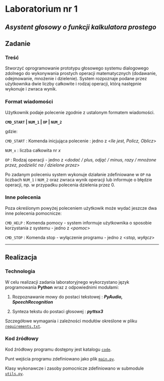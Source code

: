 # Laboratorium nr 1

## *Asystent głosowy o funkcji kalkulatora prostego*

## Zadanie

### Treść

Stworzyć oprogramowanie prototypu głosowego systemu dialogowego zdolnego do wykonywania prostych operacji matematycznych (dodawanie, odejmowanie, mnożenie i dzielenie).
System rozpoznaje podane przez użytkownika dwie liczby całkowite i rodzaj operacji, którą następnie wykonuje i zwraca wynik.

### Format wiadomości

Użytkownik podaje polecenie zgodnie z ustalonym formatem wiadomości.

**`CMD_START` | `NUM_1` | `OP` | `NUM_2`**

gdzie:

`CMD_START` : Komenda inicjująca polecenie : jedno z <*Ile jest, Policz, Oblicz*>

`NUM_x` : liczba całkowita nr *x*

`OP` : Rodzaj operacji - jedno z <*dodać / plus, odjąć / minus, razy / mnożone przez, podzielić na / dzielone przez*>

Po zadanym poleceniu system wykonuje działanie zdefiniowane w `OP` na liczbach `NUM_1` i `NUM_2` oraz zwraca wynik operacji lub informuje o błędzie operacji, np. w przypadku polecenia dzielenia przez 0.

### Inne polecenia

Poza określonym powyżej poleceniem użytkowik może wydać jeszcze dwa inne polecenia pomocnicze:

`CMD_HELP` : Komenda pomocy - system informuje użytkownika o sposobie korzystania z systemu - jedno z <*pomoc*>

`CMD_STOP` : Komenda stop - wyłączenie programu - jedno z <*stop, wyłącz*>

---

## Realizacja

### Technologia

W celu realizacji zadania laboratoryjnego wykorzystano język programowania **Python** wraz z odpowiednimi modułami:

1. Rozpoznawanie mowy do postaci tekstowej : ***PyAudio, SpeechRecognition***

2. Synteza tekstu do postaci głosowej : ***pyttsx3***

Szczegółowe wymagania i zależności modułów określone w pliku [`requirements.txt`](code/requirements.txt).

### Kod źródłowy

Kod źródłowy programu dostępny jest katalogu [`code`](code/).

Punt wejścia programu zdefiniowano jako plik [`main.py`](code/main.py).

Klasy wykonawcze i zasoby pomocnicze zdefiniowano w submodule [`utils.py`](code/utils/__init__.py).
